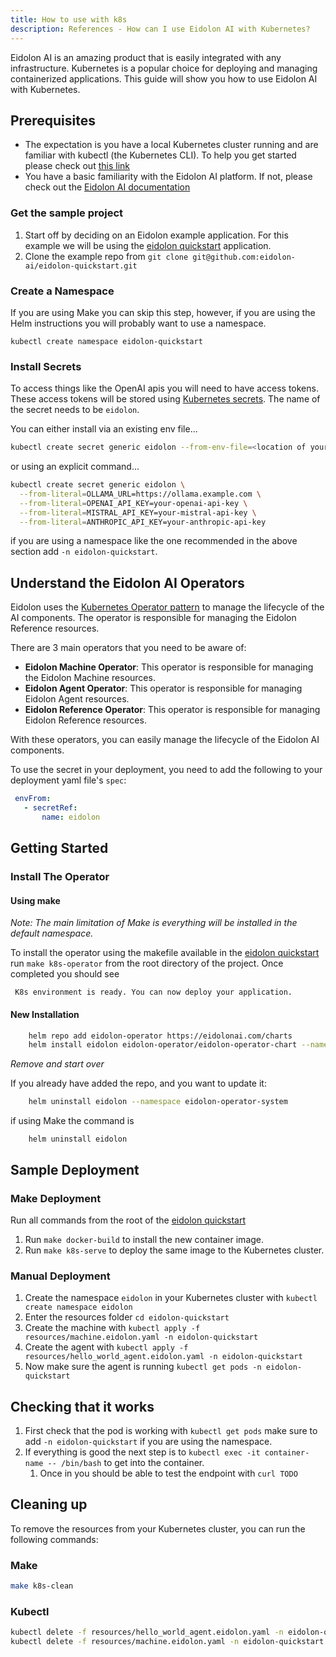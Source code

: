 ```yaml
---
title: How to use with k8s
description: References - How can I use Eidolon AI with Kubernetes?
---
```


Eidolon AI is an amazing product that is easily integrated with any infrastructure. Kubernetes is a popular choice for deploying and managing containerized applications. This guide will show you how to use Eidolon AI with Kubernetes.

## Prerequisites

* The expectation is you have a local Kubernetes cluster running and are familiar with kubectl (the Kubernetes CLI). To help you get started please check out [this link][minikube]
* You have a basic familiarity with the Eidolon AI platform. If not, please check out the [Eidolon AI documentation](https://www.eidolonai.com/docs/)

### Get the sample project

1. Start off by deciding on an Eidolon example application. For this example we will be using the [eidolon quickstart][eqs] application.
2. Clone the example repo from `git clone git@github.com:eidolon-ai/eidolon-quickstart.git`

### Create a Namespace

If you are using Make you can skip this step, however, if you are using the Helm instructions you will probably want to use a namespace.

`kubectl create namespace eidolon-quickstart`

### Install Secrets

To access things like the OpenAI apis you will need to have access tokens. These access tokens will be stored using [Kubernetes secrets][k8ssecrets]. 
The name of the secret needs to be `eidolon`.

You can either install via an existing env file...

```sh
kubectl create secret generic eidolon --from-env-file=<location of your env file>/.env
```

or using an explicit command...

```sh
kubectl create secret generic eidolon \
  --from-literal=OLLAMA_URL=https://ollama.example.com \
  --from-literal=OPENAI_API_KEY=your-openai-api-key \
  --from-literal=MISTRAL_API_KEY=your-mistral-api-key \
  --from-literal=ANTHROPIC_API_KEY=your-anthropic-api-key
```

if you are using a namespace like the one recommended in the above section add `-n eidolon-quickstart`.

## Understand the Eidolon AI Operators

Eidolon uses the [Kubernetes Operator pattern][k8sop] to manage the lifecycle of the AI components. The operator is responsible for managing the Eidolon Reference resources.

There are 3 main operators that you need to be aware of:

- **Eidolon Machine Operator**: This operator is responsible for managing the Eidolon Machine resources.
- **Eidolon Agent Operator**: This operator is responsible for managing Eidolon Agent resources.
- **Eidolon Reference Operator**: This operator is responsible for managing Eidolon Reference resources.

With these operators, you can easily manage the lifecycle of the Eidolon AI components.

To use the secret in your deployment, you need to add the following to your deployment yaml file's `spec`:

   ```yaml
    envFrom:
      - secretRef:
          name: eidolon
   ```

## Getting Started

### Install The Operator

#### Using make

*Note: The main limitation of Make is everything will be installed in the default namespace.*

To install the operator using the makefile available in the [eidolon quickstart][eqs] run `make k8s-operator` from the root directory of the project. Once completed you should see 

   ```
    K8s environment is ready. You can now deploy your application.
   ```

#### New Installation

```sh
    helm repo add eidolon-operator https://eidolonai.com/charts 
    helm install eidolon eidolon-operator/eidolon-operator-chart --namespace eidolon-operator-system --create-namespace
```

*Remove and start over* 

If you already have added the repo, and you want to update it:

```sh
    helm uninstall eidolon --namespace eidolon-operator-system                  
```

if using Make the command is 

```shell
    helm uninstall eidolon
```
## Sample Deployment

### Make Deployment

Run all commands from the root of the [eidolon quickstart][eqs]

1. Run `make docker-build` to install the new container image.
2. Run `make k8s-serve` to deploy the same image to the Kubernetes cluster.

### Manual Deployment

1. Create the namespace `eidolon` in your Kubernetes cluster with `kubectl create namespace eidolon`
2. Enter the resources folder `cd eidolon-quickstart`
3. Create the machine with `kubectl apply -f resources/machine.eidolon.yaml -n eidolon-quickstart`
4. Create the agent with `kubectl apply -f resources/hello_world_agent.eidolon.yaml -n eidolon-quickstart`
5. Now make sure the agent is running `kubectl get pods -n eidolon-quickstart`

## Checking that it works 

1. First check that the pod is working with `kubectl get pods` make sure to add `-n eidolon-quickstart` if you are using the namespace.
2. If everything is good the next step is to `kubectl exec -it container-name -- /bin/bash` to get into the container.
   1. Once in you should be able to test the endpoint with `curl TODO`

## Cleaning up

To remove the resources from your Kubernetes cluster, you can run the following commands:

### Make 

```sh
make k8s-clean
```

### Kubectl
  
```sh
kubectl delete -f resources/hello_world_agent.eidolon.yaml -n eidolon-quickstart
kubectl delete -f resources/machine.eidolon.yaml -n eidolon-quickstart
```

[minikube]: https://kubernetes.io/docs/tutorials/hello-minikube/
[k8sop]: https://kubernetes.io/docs/concepts/extend-kubernetes/operator/
[k8ssecrets]: https://kubernetes.io/docs/concepts/configuration/secret/
[eqs]: https://github.com/eidolon-ai/eidolon-quickstar
